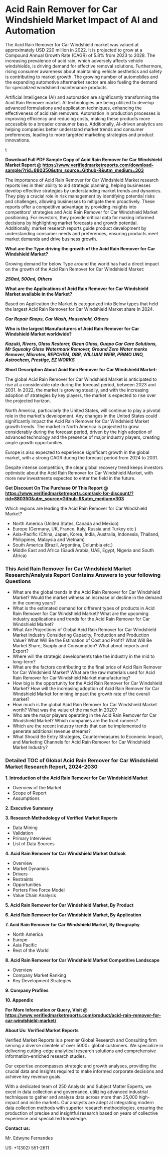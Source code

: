 <meta name="title" content="Global Acid Rain Remover for Car Windshield Market Impact of AI and Automation"><meta name="description" content="The Acid Rain Remover for Car Windshield market was valued at approximately USD 220 million in 2022. It is projected to grow at a Compound Annual Growth Rate (CAGR) of"><meta name="title" content="Acid Rain Remover for Car Windshield Market Size, Share, Scope, Trends, Growth, Opportunities, Analysis, Forecast"><h1>Acid Rain Remover for Car Windshield Market Impact of AI and Automation</h1><p>The Acid Rain Remover for Car Windshield market was valued at approximately USD 220 million in 2022. It is projected to grow at a Compound Annual Growth Rate (CAGR) of 5.8% from 2023 to 2028. The increasing prevalence of acid rain, which adversely affects vehicle windshields, is driving demand for effective removal solutions. Furthermore, rising consumer awareness about maintaining vehicle aesthetics and safety is contributing to market growth. The growing number of automobiles and the expanding automotive aftermarket sector are also fueling the demand for specialized windshield maintenance products.</p><p>Artificial Intelligence (AI) and automation are significantly transforming the Acid Rain Remover market. AI technologies are being utilized to develop advanced formulations and application techniques, enhancing the effectiveness of acid rain removers. Automation in production processes is improving efficiency and reducing costs, making these products more accessible to a broader consumer base. Additionally, AI-driven analytics are helping companies better understand market trends and consumer preferences, leading to more targeted marketing strategies and product innovations.</p>t</p><p id="" class=""><strong>Download Full PDF Sample Copy of Acid Rain Remover for Car Windshield Market Report @ <a href="https://www.verifiedmarketreports.com/download-sample/?rid=880350&utm_source=Github-R&utm_medium=303" target="_blank">https://www.verifiedmarketreports.com/download-sample/?rid=880350&utm_source=Github-R&utm_medium=303</a></strong></p><p>The importance of&nbsp;Acid Rain Remover for Car Windshield Market research reports lies in their ability to aid strategic planning, helping businesses develop effective strategies by understanding market trends and dynamics. They play a crucial role in risk management by identifying potential risks and challenges, allowing businesses to mitigate them proactively. These reports offer a competitive advantage by providing insights into competitors' strategies and Acid Rain Remover for Car Windshield Market positioning. For investors, they provide critical data for making informed decisions by highlighting market forecasts and growth potential. Additionally, market research reports guide product development by understanding consumer needs and preferences, ensuring products meet market demands and drive business growth.</p><p><strong>What are the&nbsp;Type driving the growth of the Acid Rain Remover for Car Windshield Market?</strong></p><p id="" class="">Growing demand for below Type around the world has had a direct impact on the growth of the Acid Rain Remover for Car Windshield Market:</p><em><strong>250ml, 500ml, Others</strong></em></p><strong>What are the&nbsp;Applications&nbsp;of Acid Rain Remover for Car Windshield Market available in the Market?</strong></p><p id="" class="">Based on Application the Market is categorized into Below types that held the largest Acid Rain Remover for Car Windshield Market share In 2024.</p><em><strong>Car Repair Shops, Car Wash, Household, Others</strong></em></p><strong>Who is the largest Manufacturers of Acid Rain Remover for Car Windshield Market worldwide?</strong></p><p><em><strong>Kazuki, Rivers, Glass Restorer, Glean Glass, Guapo Car Care Solutions, Mr Squeaky Glass Watermark Remover, Ground Zero Water marks Remover, Microtex, REPCHEM, OBR, WILLIAM WEIR, PRIMO UNO, Astrochem, Prestige, EZ WORKS</strong></em></p><p id="" class=""><strong>Short Description About Acid Rain Remover for Car Windshield Market:</strong></p><p>The global Acid Rain Remover for Car Windshield Market is anticipated to rise at a considerable rate during the forecast period, between 2023 and 2031. In 2022, the market is growing steadily, and with the increasing adoption of strategies by key players, the market is expected to rise over the projected horizon.</p><p>North America, particularly the United States, will continue to play a pivotal role in the market's development. Any changes in the United States could significantly impact the Acid Rain Remover for Car Windshield Market growth trends. The market in North America is projected to grow considerably during the forecast period, driven by the high adoption of advanced technology and the presence of major industry players, creating ample growth opportunities.</p><p>Europe is also expected to experience significant growth in the global market, with a strong CAGR during the forecast period from 2024 to 2031.</p><p>Despite intense competition, the clear global recovery trend keeps investors optimistic about the Acid Rain Remover for Car Windshield Market, with more new investments expected to enter the field in the future.</p><p id="" class=""><strong>Get Discount On The Purchase Of This Report @ <a href="https://www.verifiedmarketreports.com/ask-for-discount/?rid=880350&utm_source=Github-R&utm_medium=303" target="_blank">https://www.verifiedmarketreports.com/ask-for-discount/?rid=880350&utm_source=Github-R&utm_medium=303</a></strong></p>Which regions are leading the Acid Rain Remover for Car Windshield Market?</p><ul><li>North America (United States, Canada and Mexico)</li><li>Europe (Germany, UK, France, Italy, Russia and Turkey etc.)</li><li>Asia-Pacific (China, Japan, Korea, India, Australia, Indonesia, Thailand, Philippines, Malaysia and Vietnam)</li><li>South America (Brazil, Argentina, Columbia etc.)</li><li>Middle East and Africa (Saudi Arabia, UAE, Egypt, Nigeria and South Africa)</li></ul><h3 id="" class="">This Acid Rain Remover for Car Windshield Market Research/Analysis Report Contains Answers to your following Questions</h3><ul><li>What are the global trends in the Acid Rain Remover for Car Windshield Market? Would the market witness an increase or decline in the demand in the coming years?</li><li>What is the estimated demand for different types of products in Acid Rain Remover for Car Windshield Market? What are the upcoming industry applications and trends for the Acid Rain Remover for Car Windshield Market?</li><li>What Are Projections of Global Acid Rain Remover for Car Windshield Market Industry Considering Capacity, Production and Production Value? What Will Be the Estimation of Cost and Profit? What Will Be Market Share, Supply and Consumption? What about imports and Export?</li><li>Where will the strategic developments take the industry in the mid to long-term?</li><li>What are the factors contributing to the final price of Acid Rain Remover for Car Windshield Market? What are the raw materials used for Acid Rain Remover for Car Windshield Market manufacturing?</li><li>How big is the opportunity for the Acid Rain Remover for Car Windshield Market? How will the increasing adoption of Acid Rain Remover for Car Windshield Market for mining impact the growth rate of the overall market?</li><li>How much is the global Acid Rain Remover for Car Windshield Market worth? What was the value of the market In 2020?</li><li>Who are the major players operating in the Acid Rain Remover for Car Windshield Market? Which companies are the front runners?</li><li>Which are the recent industry trends that can be implemented to generate additional revenue streams?</li><li>What Should Be Entry Strategies, Countermeasures to Economic Impact, and Marketing Channels for Acid Rain Remover for Car Windshield Market Industry?</li></ul><h3 id="" class="">Detailed TOC of Global Acid Rain Remover for Car Windshield Market Research Report, 2024-2030</h3><p id="" class=""><strong>1. Introduction of the Acid Rain Remover for Car Windshield Market</strong></p><ul><li>Overview of the Market</li><li>Scope of Report</li><li>Assumptions</li></ul><p id="" class=""><strong>2. Executive Summary</strong></p><p id="" class=""><strong>3. Research Methodology of Verified Market Reports</strong></p><ul><li>Data Mining</li><li>Validation</li><li>Primary Interviews</li><li>List of Data Sources</li></ul><p id="" class=""><strong>4. Acid Rain Remover for Car Windshield Market Outlook</strong></p><ul><li>Overview</li><li>Market Dynamics</li><li>Drivers</li><li>Restraints</li><li>Opportunities</li><li>Porters Five Force Model</li><li>Value Chain Analysis</li></ul><p id="" class=""><strong>5. Acid Rain Remover for Car Windshield Market, By Product</strong></p><p id="" class=""><strong>6. Acid Rain Remover for Car Windshield Market, By Application</strong></p><p id="" class=""><strong>7. Acid Rain Remover for Car Windshield Market, By Geography</strong></p><ul><li>North America</li><li>Europe</li><li>Asia Pacific</li><li>Rest of the World</li></ul><p id="" class=""><strong>8. Acid Rain Remover for Car Windshield Market Competitive Landscape</strong></p><ul><li>Overview</li><li>Company Market Ranking</li><li>Key Development Strategies</li></ul><p id="" class=""><strong>9. Company Profiles</strong></p><p id="" class=""><strong>10. Appendix</strong></p><p id="" class=""><strong>For More Information or Query, Visit @ <a href="https://www.verifiedmarketreports.com/product/acid-rain-remover-for-car-windshield-market/" target="_blank">https://www.verifiedmarketreports.com/product/acid-rain-remover-for-car-windshield-market/</a></strong></p><p id="" class=""><strong>About Us: Verified Market Reports</strong></p><p id="" class="">Verified Market Reports is a premier Global Research and Consulting firm serving a diverse clientele of over 5000+ global customers. We specialize in delivering cutting-edge analytical research solutions and comprehensive information-enriched research studies.</p><p id="" class="">Our expertise encompasses strategic and growth analyses, providing the crucial data and insights required to make informed corporate decisions and achieve key revenue goals.</p><p id="" class="">With a dedicated team of 250 Analysts and Subject Matter Experts, we excel in data collection and governance, utilizing advanced industrial techniques to gather and analyze data across more than 25,000 high-impact and niche markets. Our analysts are adept at integrating modern data collection methods with superior research methodologies, ensuring the production of precise and insightful research based on years of collective experience and specialized knowledge.</p><p id="" class=""><strong>Contact us:</strong></p><p id="" class="">Mr. Edwyne Fernandes</p><p id="" class="">US: +1(302) 551-2611</p>